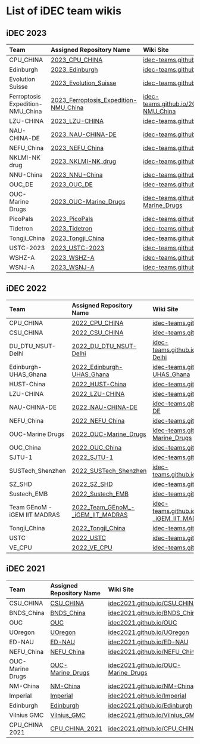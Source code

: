 # List of iDEC team wikis

## iDEC 2023

| Team                             | Assigned Repository Name                                                                                         | Wiki Site                                                                                                                        |
|:---------------------------------|:-----------------------------------------------------------------------------------------------------------------|:---------------------------------------------------------------------------------------------------------------------------------|
| CPU_CHINA                        | [2023_CPU_CHINA](https://www.github.com/idec-teams/2023_CPU_CHINA)                                               | [idec-teams.github.io/2023_CPU_CHINA](https://idec-teams.github.io/2023_CPU_CHINA)                                               |
| Edinburgh                        | [2023_Edinburgh](https://www.github.com/idec-teams/2023_Edinburgh)                                               | [idec-teams.github.io/2023_Edinburgh](https://idec-teams.github.io/2023_Edinburgh)                                               |
| Evolution Suisse                 | [2023_Evolution_Suisse](https://www.github.com/idec-teams/2023_Evolution_Suisse)                                 | [idec-teams.github.io/2023_Evolution_Suisse](https://idec-teams.github.io/2023_Evolution_Suisse)                                 |
| Ferroptosis Expedition-NMU_China | [2023_Ferroptosis_Expedition-NMU_China](https://www.github.com/idec-teams/2023_Ferroptosis_Expedition-NMU_China) | [idec-teams.github.io/2023_Ferroptosis_Expedition-NMU_China](https://idec-teams.github.io/2023_Ferroptosis_Expedition-NMU_China) |
| LZU-CHINA                        | [2023_LZU-CHINA](https://www.github.com/idec-teams/2023_LZU-CHINA)                                               | [idec-teams.github.io/2023_LZU-CHINA](https://idec-teams.github.io/2023_LZU-CHINA)                                               |
| NAU-CHINA-DE                     | [2023_NAU-CHINA-DE](https://www.github.com/idec-teams/2023_NAU-CHINA-DE)                                         | [idec-teams.github.io/2023_NAU-CHINA-DE](https://idec-teams.github.io/2023_NAU-CHINA-DE)                                         |
| NEFU_China                       | [2023_NEFU_China](https://www.github.com/idec-teams/2023_NEFU_China)                                             | [idec-teams.github.io/2023_NEFU_China](https://idec-teams.github.io/2023_NEFU_China)                                             |
| NKLMI-NK drug                    | [2023_NKLMI-NK_drug](https://www.github.com/idec-teams/2023_NKLMI-NK_drug)                                       | [idec-teams.github.io/2023_NKLMI-NK_drug](https://idec-teams.github.io/2023_NKLMI-NK_drug)                                       |
| NNU-China                        | [2023_NNU-China](https://www.github.com/idec-teams/2023_NNU-China)                                               | [idec-teams.github.io/2023_NNU-China](https://idec-teams.github.io/2023_NNU-China)                                               |
| OUC_DE                           | [2023_OUC_DE](https://www.github.com/idec-teams/2023_OUC_DE)                                                     | [idec-teams.github.io/2023_OUC_DE](https://idec-teams.github.io/2023_OUC_DE)                                                     |
| OUC-Marine Drugs                 | [2023_OUC-Marine_Drugs](https://www.github.com/idec-teams/2023_OUC-Marine_Drugs)                                 | [idec-teams.github.io/2023_OUC-Marine_Drugs](https://idec-teams.github.io/2023_OUC-Marine_Drugs)                                 |
| PicoPals                         | [2023_PicoPals](https://www.github.com/idec-teams/2023_PicoPals)                                                 | [idec-teams.github.io/2023_PicoPals](https://idec-teams.github.io/2023_PicoPals)                                                 |
| Tidetron                         | [2023_Tidetron](https://www.github.com/idec-teams/2023_Tidetron)                                                 | [idec-teams.github.io/2023_Tidetron](https://idec-teams.github.io/2023_Tidetron)                                                 |
| Tongji_China                     | [2023_Tongji_China](https://www.github.com/idec-teams/2023_Tongji_China)                                         | [idec-teams.github.io/2023_Tongji_China](https://idec-teams.github.io/2023_Tongji_China)                                         |
| USTC-2023                        | [2023_USTC-2023](https://www.github.com/idec-teams/2023_USTC-2023)                                               | [idec-teams.github.io/2023_USTC-2023](https://idec-teams.github.io/2023_USTC-2023)                                               |
| WSHZ-A                           | [2023_WSHZ-A](https://www.github.com/idec-teams/2023_WSHZ-A)                                                     | [idec-teams.github.io/2023_WSHZ-A](https://idec-teams.github.io/2023_WSHZ-A)                                                     |
| WSNJ-A                           | [2023_WSNJ-A](https://www.github.com/idec-teams/2023_WSNJ-A)                                                     | [idec-teams.github.io/2023_WSNJ-A](https://idec-teams.github.io/2023_WSNJ-A)                                                     |

## iDEC 2022

| Team                         | Assigned Repository Name                                                                                 | Wiki Site                                                                                                                |
|:-----------------------------|:---------------------------------------------------------------------------------------------------------|:-------------------------------------------------------------------------------------------------------------------------|
| CPU_CHINA                    | [2022_CPU_CHINA](https://www.github.com/idec-teams/2022_CPU_CHINA)                                       | [idec-teams.github.io/2022_CPU_CHINA](https://idec-teams.github.io/2022_CPU_CHINA)                                       |
| CSU_CHINA                    | [2022_CSU_CHINA](https://www.github.com/idec-teams/2022_CSU_CHINA)                                       | [idec-teams.github.io/2022_CSU_CHINA](https://idec-teams.github.io/2022_CSU_CHINA)                                       |
| DU_DTU_NSUT-Delhi            | [2022_DU_DTU_NSUT-Delhi](https://www.github.com/idec-teams/2022_DU_DTU_NSUT-Delhi)                       | [idec-teams.github.io/2022_DU_DTU_NSUT-Delhi](https://idec-teams.github.io/2022_DU_DTU_NSUT-Delhi)                       |
| Edinburgh-UHAS_Ghana         | [2022_Edinburgh-UHAS_Ghana](https://www.github.com/idec-teams/2022_Edinburgh-UHAS_Ghana)                 | [idec-teams.github.io/2022_Edinburgh-UHAS_Ghana](https://idec-teams.github.io/2022_Edinburgh-UHAS_Ghana)                 |
| HUST-China                   | [2022_HUST-China](https://www.github.com/idec-teams/2022_HUST-China)                                     | [idec-teams.github.io/2022_HUST-China](https://idec-teams.github.io/2022_HUST-China)                                     |
| LZU-CHINA                    | [2022_LZU-CHINA](https://www.github.com/idec-teams/2022_LZU-CHINA)                                       | [idec-teams.github.io/2022_LZU-CHINA](https://idec-teams.github.io/2022_LZU-CHINA)                                       |
| NAU-CHINA-DE                 | [2022_NAU-CHINA-DE](https://www.github.com/idec-teams/2022_NAU-CHINA-DE)                                 | [idec-teams.github.io/2022_NAU-CHINA-DE](https://idec-teams.github.io/2022_NAU-CHINA-DE)                                 |
| NEFU_China                   | [2022_NEFU_China](https://www.github.com/idec-teams/2022_NEFU_China)                                     | [idec-teams.github.io/2022_NEFU_China](https://idec-teams.github.io/2022_NEFU_China)                                     |
| OUC-Marine Drugs             | [2022_OUC-Marine_Drugs](https://www.github.com/idec-teams/2022_OUC-Marine_Drugs)                         | [idec-teams.github.io/2022_OUC-Marine_Drugs](https://idec-teams.github.io/2022_OUC-Marine_Drugs)                         |
| OUC_China                    | [2022_OUC_China](https://www.github.com/idec-teams/2022_OUC_China)                                       | [idec-teams.github.io/2022_OUC_China](https://idec-teams.github.io/2022_OUC_China)                                       |
| SJTU-1                       | [2022_SJTU-1](https://www.github.com/idec-teams/2022_SJTU-1)                                             | [idec-teams.github.io/2022_SJTU-1](https://idec-teams.github.io/2022_SJTU-1)                                             |
| SUSTech_Shenzhen             | [2022_SUSTech_Shenzhen](https://www.github.com/idec-teams/2022_SUSTech_Shenzhen)                         | [idec-teams.github.io/2022_SUSTech_Shenzhen](https://idec-teams.github.io/2022_SUSTech_Shenzhen)                         |
| SZ_SHD                       | [2022_SZ_SHD](https://www.github.com/idec-teams/2022_SZ_SHD)                                             | [idec-teams.github.io/2022_SZ_SHD](https://idec-teams.github.io/2022_SZ_SHD)                                             |
| Sustech_EMB                  | [2022_Sustech_EMB](https://www.github.com/idec-teams/2022_Sustech_EMB)                                   | [idec-teams.github.io/2022_Sustech_EMB](https://idec-teams.github.io/2022_Sustech_EMB)                                   |
| Team GEnoM - iGEM IIT MADRAS | [2022_Team_GEnoM_-_iGEM_IIT_MADRAS](https://www.github.com/idec-teams/2022_Team_GEnoM_-_iGEM_IIT_MADRAS) | [idec-teams.github.io/2022_Team_GEnoM_-_iGEM_IIT_MADRAS](https://idec-teams.github.io/2022_Team_GEnoM_-_iGEM_IIT_MADRAS) |
| Tongji_China                 | [2022_Tongji_China](https://www.github.com/idec-teams/2022_Tongji_China)                                 | [idec-teams.github.io/2022_Tongji_China](https://idec-teams.github.io/2022_Tongji_China)                                 |
| USTC                         | [2022_USTC](https://www.github.com/idec-teams/2022_USTC)                                                 | [idec-teams.github.io/2022_USTC](https://idec-teams.github.io/2022_USTC)                                                 |
| VE_CPU                       | [2022_VE_CPU](https://www.github.com/idec-teams/2022_VE_CPU)                                             | [idec-teams.github.io/2022_VE_CPU](https://idec-teams.github.io/2022_VE_CPU)                                             |

## iDEC 2021

| Team              | Assigned Repository Name                                                | Wiki Site                                                                            |
|:------------------|:------------------------------------------------------------------------|:-------------------------------------------------------------------------------------|
| CSU_CHINA         | [CSU_CHINA](https://www.github.com/idec2021/CSU_CHINA/)                 | [idec2021.github.io/CSU_CHINA](https://idec2021.github.io/CSU_CHINA/)                 |
| BNDS_China        | [BNDS_China](https://www.github.com/idec2021/BNDS_China/)               | [idec2021.github.io/BNDS_China](https://idec2021.github.io/BNDS_China)               |
| OUC               | [OUC](https://www.github.com/idec2021/OUC/)                             | [idec2021.github.io/OUC](https://idec2021.github.io/OUC)                             |
| UOregon           | [UOregon](https://www.github.com/idec2021/UOregon/)                     | [idec2021.github.io/UOregon](https://idec2021.github.io/UOregon)                     |
| ED-NAU            | [ED-NAU](https://www.github.com/idec2021/ED-NAU/)                       | [idec2021.github.io/ED-NAU](https://idec2021.github.io/ED-NAU)                       |
| NEFU_China        | [NEFU_China](https://www.github.com/idec2021/NEFU_China/)               | [idec2021.github.io/NEFU_China](https://idec2021.github.io/NEFU_China)               |
| OUC-Marine Drugs  | [OUC-Marine_Drugs](https://www.github.com/idec2021/OUC-Marine_Drugs/)   | [idec2021.github.io/OUC-Marine_Drugs](https://idec2021.github.io/OUC-Marine_Drugs)   |
| NM-China          | [NM-China](https://www.github.com/idec2021/NM-China/)                   | [idec2021.github.io/NM-China](https://idec2021.github.io/NM-China)                   |
| Imperial          | [Imperial](https://www.github.com/idec2021/Imperial/)                   | [idec2021.github.io/Imperial](https://idec2021.github.io/Imperial)                   |
| Edinburgh         | [Edinburgh](https://www.github.com/idec2021/Edinburgh/)                 | [idec2021.github.io/Edinburgh](https://idec2021.github.io/Edinburgh)                 |
| Vilnius GMC       | [Vilnius_GMC](https://www.github.com/idec2021/Vilnius_GMC/)             | [idec2021.github.io/Vilnius_GMC](https://idec2021.github.io/Vilnius_GMC)             |
| CPU_CHINA 2021    | [CPU_CHINA_2021](https://www.github.com/idec2021/CPU_CHINA_2021/)       | [idec2021.github.io/CPU_CHINA_2021](https://idec2021.github.io/CPU_CHINA_2021)       |

